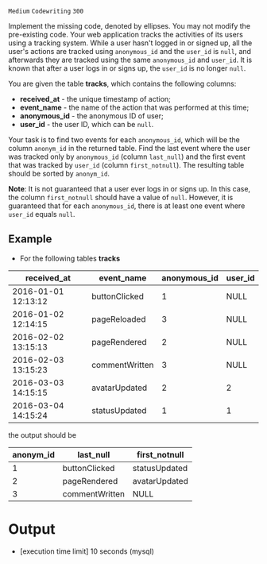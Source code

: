`Medium`	`Codewriting` 	`300`

Implement the missing code, denoted by ellipses. You may not modify the pre-existing code.
Your web application tracks the activities of its users using a tracking system. While a user hasn't logged in or signed up, all the user's actions are tracked using <code>anonymous_id</code> and the <code>user_id</code> is <code>null</code>, and afterwards they are tracked using the same <code>anonymous_id</code> and <code>user_id</code>. It is known that after a user logs in or signs up, the <code>user_id</code> is no longer <code>null</code>.

You are given the table **tracks**, which contains the following columns:

- **received_at** - the unique timestamp of action;
- **event_name** - the name of the action that was performed at this time;
- **anonymous_id** - the anonymous ID of user;
- **user_id** - the user ID, which can be <code>null</code>.

Your task is to find two events for each <code>anonymous_id</code>, which will be the column <code>anonym_id</code> in the returned table. Find the last event where the user was tracked only by <code>anonymous_id</code> (column <code>last_null</code>) and the first event that was tracked by <code>user_id</code> (column <code>first_notnull</code>). The resulting table should be sorted by <code>anonym_id</code>.

**Note**: It is not guaranteed that a user ever logs in or signs up. In this case, the column <code>first_notnull</code> should have a value of <code>null</code>. However, it is guaranteed that for each <code>anonymous_id</code>, there is at least one event where <code>user_id</code> equals <code>null</code>.

## Example

- For the following tables **tracks**

| received_at         | event_name     | anonymous_id | user_id |
| ------------------- | -------------- | ------------ | ------- |
| 2016-01-01 12:13:12 | buttonClicked  | 1            | NULL    |
| 2016-01-02 12:14:15 | pageReloaded   | 3            | NULL    |
| 2016-02-02 13:15:13 | pageRendered   | 2            | NULL    |
| 2016-02-03 13:15:23 | commentWritten | 3            | NULL    |
| 2016-03-03 14:15:15 | avatarUpdated  | 2            | 2       |
| 2016-03-04 14:15:24 | statusUpdated  | 1            | 1       |

the output should be

| anonym_id | last_null      | first_notnull |
| --------- | -------------- | ------------- |
| 1         | buttonClicked  | statusUpdated |
| 2         | pageRendered   | avatarUpdated |
| 3         | commentWritten | NULL          |

# Output
- [execution time limit] 10 seconds (mysql)

